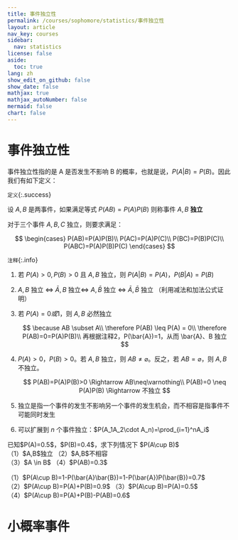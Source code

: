 ```yaml
---
title: 事件独立性
permalink: /courses/sophomore/statistics/事件独立性
layout: article
nav_key: courses
sidebar:
  nav: statistics
license: false
aside:
  toc: true
lang: zh
show_edit_on_github: false
show_date: false
mathjax: true
mathjax_autoNumber: false
mermaid: false
chart: false
---
```


<!--more-->



# 事件独立性

事件独立性指的是 A 是否发生不影响 B 的概率，也就是说，$P(A\vert B)=P(B)$。因此我们有如下定义：

`定义`{:.success}

设 $A,B$ 是两事件，如果满足等式 $P(AB)=P(A)P(B)$ 则称事件 $A,B$ **独立**

对于三个事件 $A,B,C$ 独立，则要求满足：

$$
\begin{cases}
P(AB)=P(A)P(B)\\
P(AC)=P(A)P(C)\\
P(BC)=P(B)P(C)\\
P(ABC)=P(A)P(B)P(C)
\end{cases}
$$

`注释`{:.info}

1. 若 $P(A)>0,P(B)>0$ 且 $A,B$ 独立，则 $P(A\vert B)=P(A)$，$P(B\vert A)=P(B)$ 
2. $A,B$ 独立 $\Leftrightarrow$ $\bar{A},B$ 独立$\Leftrightarrow$ $A,\bar{B}$ 独立 $\Leftrightarrow$ $\bar{A},\bar{B}$ 独立 （利用减法和加法公式证明）
3. 若 $P(A)=0或1$，则 $A,B$ 必然独立
   
   $$
   \because AB \subset A\\
   \therefore P(AB) \leq P(A) = 0\\
   \therefore P(AB)=0=P(A)P(B)\\
   再根据注释2，P(\bar{A})=1，从而 \bar{A}、B 独立
   $$
4. $P(A)>0$，$P(B)>0$。若 $A,B$ 独立，则 $AB \neq \varnothing$。反之，若 $AB = \varnothing$，则 $A,B$ 不独立。

   $$
   P(AB)=P(A)P(B)>0 \Rightarrow AB\neq\varnothing\\
   P(AB)=0 \neq P(A)P(B) \Rightarrow 不独立
   $$
4. 独立是指一个事件的发生不影响另一个事件的发生机会，而不相容是指事件不可能同时发生
5. 可以扩展到 $n$ 个事件独立：$P(A_1A_2\cdot A_n)=\prod_{i=1}^nA_i$



<p class="success">
    已知$P(A)=0.5$，$P(B)=0.4$，求下列情况下 $P(A\cup B)$<br>
    （1）$A,B$独立 （2）$A,B$不相容<br>
    （3）$A \in B$ （4）$P(AB)=0.3$
</p>

<p class="info">
    （1）$P(A\cup B)=1-P(\bar{A}\bar{B})=1-P(\bar{A})P(\bar{B})=0.7$<br>
    （2）$P(A\cup B)=P(A)+P(B)=0.9$
    （3）$P(A\cup B)=P(A)=0.5$
    （4）$P(A\cup B)=P(A)+P(B)-P(AB)=0.6$
</p>



# 小概率事件

